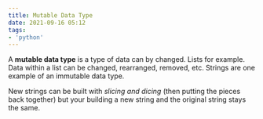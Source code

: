 ```yaml
---
title: Mutable Data Type
date: 2021-09-16 05:12
tags:
- 'python'
---
```


A **mutable data type** is a type of data can by changed. Lists for example.
Data within a list can be changed, rearranged, removed, etc. Strings are one
example of an immutable data type.

New strings can be built with _slicing and dicing_ (then putting the pieces back
together) but your building a new string and the original string stays the same.
